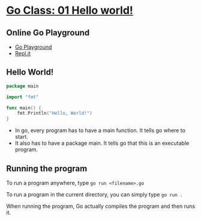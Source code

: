 # [Go Class: 01 Hello world!](https://www.youtube.com/watch?v=A9HfEhvpOEY&list=PLoILbKo9rG3skRCj37Kn5Zj803hhiuRK6&index=2)

## Online Go Playground

- [Go Playground](https://play.golang.org/)
- [Repl.it](https://repl.it/)

## Hello World!

```go
package main

import "fmt"

func main() {
    fmt.Println("Hello, World!")
}
```
- In go, every program has to have a main function. It tells go where to start.
- It also has to have a package main. It tells go that this is an executable program.

## Running the program
To run a program anywhere, type `go run <filename>.go`

To run a program in the current directory, you can simply type `go run .`

When running the program, Go actually compiles the program and then runs it.
